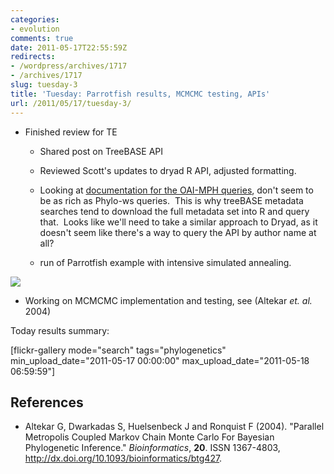 ```yaml
---
categories:
- evolution
comments: true
date: 2011-05-17T22:55:59Z
redirects:
- /wordpress/archives/1717
- /archives/1717
slug: tuesday-3
title: 'Tuesday: Parrotfish results, MCMCMC testing, APIs'
url: /2011/05/17/tuesday-3/
---
```


* Finished review for TE

	
  * Shared post on TreeBASE API

	
  * Reviewed Scott's updates to dryad R API, adjusted formatting.

	
  * Looking at [documentation for the OAI-MPH queries](http://www.openarchives.org/OAI/openarchivesprotocol.html#ListIdentifiers), don't seem to be as rich as Phylo-ws queries.  This is why treeBASE metadata searches tend to download the full metadata set into R and query that.  Looks like we'll need to take a similar approach to Dryad, as it doesn't seem like there's a way to query the API by author name at all?

	
  * run of Parrotfish example with intensive simulated annealing.


![]( http://farm6.staticflickr.com/5301/5731178948_cc29283d31_o.png )


	
  * Working on MCMCMC implementation and testing, see (Altekar _et. al._ 2004)


Today results summary:

[flickr-gallery mode="search" tags="phylogenetics" min_upload_date="2011-05-17 00:00:00" max_upload_date="2011-05-18 06:59:59"]

## References


- Altekar G, Dwarkadas S, Huelsenbeck J and Ronquist F (2004).
"Parallel Metropolis Coupled Markov Chain Monte Carlo For Bayesian Phylogenetic Inference."
*Bioinformatics*, **20**.
ISSN 1367-4803, <a href="http://dx.doi.org/10.1093/bioinformatics/btg427">http://dx.doi.org/10.1093/bioinformatics/btg427</a>.
